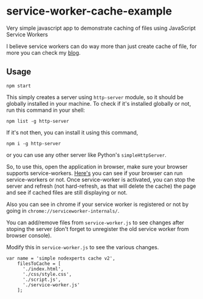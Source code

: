 # service-worker-cache-example
Very simple javascript app to demonstrate caching of files using JavaScript Service Workers

I believe service workers can do way more than just create cache of file, for more you can check my [blog](http://www.nodexperts.com/blog/5-things-need-know-javascript-service-workers/).

## Usage

```
npm start
```

This simply creates a server using `http-server` module, so it should be globally installed in your machine.
To check if it's installed globally or not, run this command in your shell:
```
npm list -g http-server
```

If it's not then, you can install it using this command,

```
npm i -g http-server
```
or you can use any other server like Python's `simpleHttpServer`.

So, to use this, open the application in browser, make sure your browser supports service-workers. [Here's](http://www.caniuse.com/#search=service) you can see if your browser can run service-workers or not.
Once service-worker is activated, you can stop the server and refresh (not hard-refresh, as that will delete the cache) the page and see if cached files are still displaying or not.

Also you can see in chrome if your service worker is registered or not by going in `chrome://serviceworker-internals/`.

You can add/remove files from `service-worker.js` to see changes after stoping the server (don't forget to unregister the old service worker from browser console).

Modify this in `service-worker.js` to see the various changes.
 
```
var name = 'simple nodexperts cache v2',
    filesToCache = [
      './index.html',
      './css/style.css',
      './script.js',
      './service-worker.js'
    ];
```
